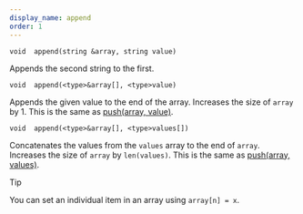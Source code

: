 ```yaml
---
display_name: append
order: 1
---
```

`void  append(string &array, string value)`

Appends the second string to the first.

`void  append(<type>&array[], <type>value)`

Appends the given value to the end of the array. Increases the size of `array` by 1. This is the same as [push(array, value)](push.html "Adds an item to an array.").

`void  append(<type>&array[], <type>values[])`

Concatenates the values from the `values` array to the end of `array`. Increases the size of `array` by `len(values)`. This is the same as [push(array, values)](push.html "Adds an item to an array.").

Tip

You can set an individual item in an array using `array[n] = x`.
